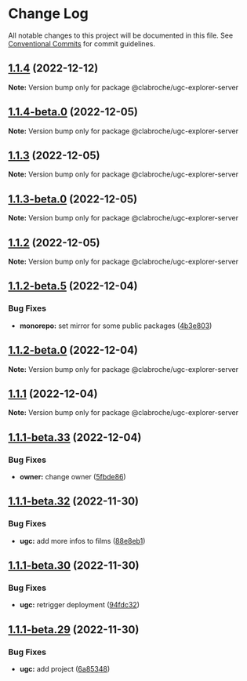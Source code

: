 # Change Log

All notable changes to this project will be documented in this file.
See [Conventional Commits](https://conventionalcommits.org) for commit guidelines.

## [1.1.4](https://github.com/clabroche/monorepo/compare/v1.1.4-beta.5...v1.1.4) (2022-12-12)

**Note:** Version bump only for package @clabroche/ugc-explorer-server

## [1.1.4-beta.0](https://github.com/clabroche/monorepo/compare/v1.1.3...v1.1.4-beta.0) (2022-12-05)

**Note:** Version bump only for package @clabroche/ugc-explorer-server

## [1.1.3](https://github.com/clabroche/monorepo/compare/v1.1.3-beta.0...v1.1.3) (2022-12-05)

**Note:** Version bump only for package @clabroche/ugc-explorer-server

## [1.1.3-beta.0](https://github.com/clabroche/monorepo/compare/v1.1.2...v1.1.3-beta.0) (2022-12-05)

**Note:** Version bump only for package @clabroche/ugc-explorer-server

## [1.1.2](https://github.com/clabroche/monorepo/compare/v1.1.2-beta.11...v1.1.2) (2022-12-05)

**Note:** Version bump only for package @clabroche/ugc-explorer-server

## [1.1.2-beta.5](https://github.com/clabroche/monorepo/compare/v1.1.2-beta.4...v1.1.2-beta.5) (2022-12-04)

### Bug Fixes

* **monorepo:** set mirror for some public packages ([4b3e803](https://github.com/clabroche/monorepo/commit/4b3e803093d6cfa6aeff0942da23d9a460fe2b00))

## [1.1.2-beta.0](https://github.com/clabroche/monorepo/compare/v1.1.1...v1.1.2-beta.0) (2022-12-04)

**Note:** Version bump only for package @clabroche/ugc-explorer-server

## [1.1.1](https://github.com/clabroche/monorepo/compare/v1.1.1-beta.34...v1.1.1) (2022-12-04)

**Note:** Version bump only for package @clabroche/ugc-explorer-server

## [1.1.1-beta.33](https://github.com/clabroche/monorepo/compare/v1.1.1-beta.32...v1.1.1-beta.33) (2022-12-04)

### Bug Fixes

* **owner:** change owner ([5fbde86](https://github.com/clabroche/monorepo/commit/5fbde863734787839cd409734ae5871dc5e1772f))

## [1.1.1-beta.32](https://github.com/clabroche/monorepo/compare/v1.1.1-beta.31...v1.1.1-beta.32) (2022-11-30)

### Bug Fixes

* **ugc:** add more infos to films ([88e8eb1](https://github.com/clabroche/monorepo/commit/88e8eb136a133d8fc8380ecae436b99f92eff8bf))

## [1.1.1-beta.30](https://github.com/clabroche/monorepo/compare/v1.1.1-beta.29...v1.1.1-beta.30) (2022-11-30)

### Bug Fixes

* **ugc:** retrigger deployment ([94fdc32](https://github.com/clabroche/monorepo/commit/94fdc32c7633c1c0368ceedde5c2320d0e2acfa6))

## [1.1.1-beta.29](https://github.com/clabroche/monorepo/compare/v1.1.1-beta.28...v1.1.1-beta.29) (2022-11-30)

### Bug Fixes

* **ugc:** add project ([6a85348](https://github.com/clabroche/monorepo/commit/6a8534809d28432ec9914c823fcc6bd5ed7fc128))
